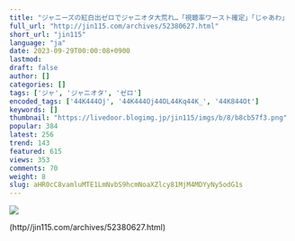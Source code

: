 ```yaml
---
title: "ジャニーズの紅白出ゼロでジャニオタ大荒れ…「視聴率ワースト確定」「じゃあわ」 オゲーム速報＠刃"
full_url: "http://jin115.com/archives/52380627.html"
short_url: "jin115"
language: "ja"
date: 2023-09-29T00:00:08+0900
lastmod: 
draft: false
author: []
categories: []
tags: ['ジャ', 'ジャニオタ', 'ゼロ']
encoded_tags: ['44K444Oj', '44K444Oj44OL44Kq44K_', '44K844Ot']
keywords: []
thumbnail: "https://livedoor.blogimg.jp/jin115/imgs/b/8/b8cb57f3.png"
popular: 384
latest: 256
trend: 143
featured: 615
views: 353
comments: 70
weight: 8
slug: aHR0cC8vamluMTE1LmNvbS9hcmNoaXZlcy81MjM4MDYyNy5odG1s
---
```


![](https://livedoor.blogimg.jp/jin115/imgs/b/8/b8cb57f3.png)



(http//jin115.com/archives/52380627.html)
